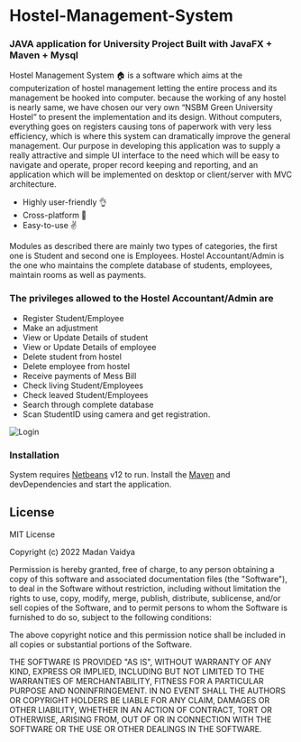 # Hostel-Management-System 
### JAVA application for University Project Built with JavaFX + Maven + Mysql

Hostel Management System :house: is a software which aims at the computerization of hostel management letting the entire process and its management be hooked into computer. because the working of any hostel is nearly same, we have chosen our very own “NSBM Green University Hostel” to present the implementation and its design. Without computers, everything goes on registers causing tons of paperwork with very less efficiency, which is where this system can dramatically improve the general management. Our purpose in developing this application was to supply a really attractive and simple UI interface to the need which will be easy to navigate and operate, proper record keeping and reporting, and an application which will be implemented on desktop or client/server with MVC architecture.

  - Highly user-friendly :ok_hand:
  - Cross-platform :heartbeat:
  - Easy-to-use :v:
  
Modules as described there are mainly two types of categories, the first one is Student and second one is Employees. Hostel Accountant/Admin is the one who maintains the complete database of students, employees, maintain rooms as well as payments. 

### The privileges allowed to the Hostel Accountant/Admin are

- Register Student/Employee
- Make an adjustment
- View or Update Details of student
- View or Update Details of employee
- Delete student from hostel
- Delete employee from hostel
- Receive payments of Mess Bill
- Check living Student/Employees
- Check leaved Student/Employees
- Search through complete database
- Scan StudentID using camera and get registration.

![Login](https://user-images.githubusercontent.com/49508237/100832885-c03aa000-348e-11eb-822d-46735d58e6a7.jpeg)

### Installation

System requires [Netbeans](https://netbeans.apache.org/download/nb120/nb120.html) v12 to run.
Install the [Maven](https://maven.apache.org/) and devDependencies and start the application.

License
----
MIT License

Copyright (c) 2022 Madan Vaidya

Permission is hereby granted, free of charge, to any person obtaining a copy
of this software and associated documentation files (the "Software"), to deal
in the Software without restriction, including without limitation the rights
to use, copy, modify, merge, publish, distribute, sublicense, and/or sell
copies of the Software, and to permit persons to whom the Software is
furnished to do so, subject to the following conditions:

The above copyright notice and this permission notice shall be included in all
copies or substantial portions of the Software.

THE SOFTWARE IS PROVIDED "AS IS", WITHOUT WARRANTY OF ANY KIND, EXPRESS OR
IMPLIED, INCLUDING BUT NOT LIMITED TO THE WARRANTIES OF MERCHANTABILITY,
FITNESS FOR A PARTICULAR PURPOSE AND NONINFRINGEMENT. IN NO EVENT SHALL THE
AUTHORS OR COPYRIGHT HOLDERS BE LIABLE FOR ANY CLAIM, DAMAGES OR OTHER
LIABILITY, WHETHER IN AN ACTION OF CONTRACT, TORT OR OTHERWISE, ARISING FROM,
OUT OF OR IN CONNECTION WITH THE SOFTWARE OR THE USE OR OTHER DEALINGS IN THE
SOFTWARE.
